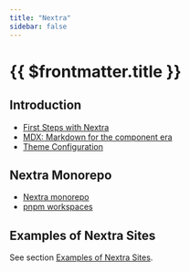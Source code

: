 ```yaml
---
title: "Nextra"
sidebar: false
---
```


# {{ $frontmatter.title }}

## Introduction

- [First Steps with Nextra](/temas/web/nextra/first-steps)
- [MDX: Markdown for the component era](/temas/web/nextra/mdx)
- [Theme Configuration](/temas/web/nextra/theme-configuration)

## Nextra Monorepo

- [Nextra monorepo](/temas/web/nextra/nextra-monorepo)
- [pnpm workspaces](/temas/introduccion-a-javascript/pnpm/workspaces)

## Examples of Nextra Sites

See section [Examples of Nextra Sites](/temas/web/nextra/nextra-examples).

[^credentials]: Remember to have the credentials updated in the `.env.local` file and the Vercel environment variables of the project or it will crash.